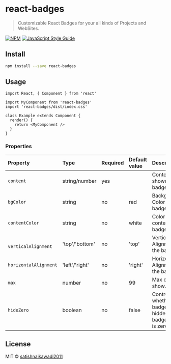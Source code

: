 # react-badges

> Customizable React Badges for your all kinds of Projects and WebSites.

[![NPM](https://img.shields.io/npm/v/react-badges.svg)](https://www.npmjs.com/package/react-badges) [![JavaScript Style Guide](https://img.shields.io/badge/code_style-standard-brightgreen.svg)](https://standardjs.com)

## Install

```bash
npm install --save react-badges
```

## Usage

```tsx
import React, { Component } from 'react'

import MyComponent from 'react-badges'
import 'react-badges/dist/index.css'

class Example extends Component {
  render() {
    return <MyComponent />
  }
}
```

### Properties

Property | Type | Required | Default value | Description
:--- | :--- | :--- | :--- | :---
`content`|string/number|yes||Content to be shown in the badge.|
`bgColor`|string|no|red|Background Color of the badge.|
`contentColor`|string|no|white|Color of the content of badge.|
`	verticalAlignment`|'top'/'bottom'|no|'top'|Vertical Alignment of the badge|
`horizontalAlignment`|'left'/'right'|no|'right'|Horizontal Alignment of the badge.
`max`|number|no|99|Max count to show.
`hideZero`|boolean|no|false|Controls whether the badge is hidden when badgeContent is zero.|
## License

MIT © [satishnaikawadi2011](https://github.com/satishnaikawadi2011)

